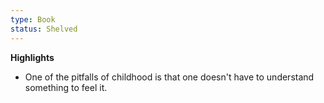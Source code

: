 ```yaml
---
type: Book
status: Shelved
---
```

**Highlights**
- One of the pitfalls of childhood is that one doesn't have to understand something to feel it.